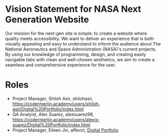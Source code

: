 # Vision Statement for NASA Next Generation Website

Our mission for the next-gen site is simple: to create a website where quality meets accessibility. We want to deliver an experience that is both visually appealing and easy to understand to inform the audience about The National Aeronautics and Space Administration (NASA)'s current projects. By using our knowledge of programming, design, and creating easily navigable tabs with clean and well-chosen aesthetics, we aim to create a seamless and comprehensive experience for the user.            


# Roles
- Project Manager, Shiloh Asir, shilohasir, https://codermerlin.academy/users/shiloh-asir/Digital%20Portfolio/index.html
- QA Analyist, Alex Suarez, alexsuarez98, https://codermerlin.academy/users/alexis-suarez/Digital%20Portfolio/index.html
- Project Manager, Eileen Jin, affevct, [Digital Portfolio](https://codermerlin.academy/users/eileen-jin/Digital%20Portfolio/index.html)


